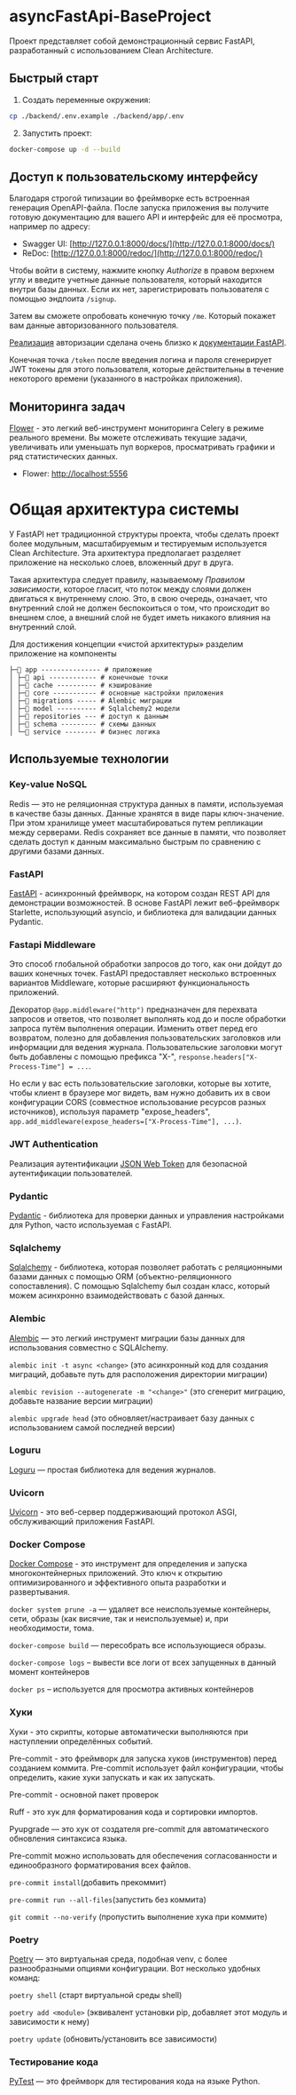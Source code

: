 # asyncFastApi-BaseProject

Проект представляет собой демонстрационный сервис FastAPI, разработанный с использованием Clean Architecture.

## Быстрый старт

1. Создать переменные окружения:

```bash
cp ./backend/.env.example ./backend/app/.env
```

2. Запустить проект:

```bash
docker-compose up -d --build
```

## Доступ к пользовательскому интерфейсу

Благодаря строгой типизации во фреймворке есть встроенная генерация OpenAPI-файла.
После запуска приложения вы получите готовую документацию для вашего API и интерфейс для её просмотра, например по адресу:

- Swagger UI: [http://127.0.0.1:8000/docs/](http://127.0.0.1:8000/docs/)
- ReDoc: [http://127.0.0.1:8000/redoc/](http://127.0.0.1:8000/redoc/)

Чтобы войти в систему, нажмите кнопку _Authorize_ в правом верхнем углу и введите учетные данные пользователя, который находится внутри базы данных. Если их нет, зарегистрировать пользователя с помощью эндпоита `/signup`.

Затем вы сможете опробовать конечную точку `/me`. Который покажет вам данные авторизованного пользователя.

[Реализация](./docs/backend/authentication.md) авторизации сделана очень близко к [документации FastAPI](https://fastapi.tiangolo.com/tutorial/security/).

Конечная точка `/token` после введения логина и пароля сгенерирует JWT токены для этого пользователя, которые действительны в течение некоторого времени (указанного в настройках приложения).

## Мониторинга задач

[Flower](https://flower.readthedocs.io/en/latest/) - это легкий веб-инструмент мониторинга Celery в режиме реального времени. Вы можете отслеживать текущие задачи, увеличивать или уменьшать пул воркеров, просматривать графики и ряд статистических данных.

- Flower: [http://localhost:5556](http://localhost:5556)

# Общая архитектура системы

У FastAPI нет традиционной структуры проекта, чтобы сделать проект более модульным, масштабируемым и тестируемым используется Clean Architecture. Эта архитектура предполагает разделяет приложение на несколько слоев, вложенный друг в друга.

Такая архитектура следует правилу, называемому <i>Правилом зависимости</i>, которое гласит, что поток между слоями должен двигаться к внутреннему слою. Это, в свою очередь, означает, что внутренний слой не должен беспокоиться о том, что происходит во внешнем слое, а внешний слой не будет иметь никакого влияния на внутренний слой.

Для достижения концепции «чистой архитектуры» разделим приложение на компоненты

```
├─📁 app --------------- # приложение
│ ├─📁 api ------------ # конечноые точки
│ ├─📁 cache ---------- # кэширование
│ ├─📁 core ----------- # основные настройки приложения
│ ├─📁 migrations ----- # Alembic миграции
│ ├─📁 model ---------- # Sqlalchemy2 модели
│ ├─📁 repositories --- # доступ к данным
│ ├─📁 schema --------- # схемы данных
│ └─📁 service -------- # бизнес логика
```

## Используемые технологии

### Key-value NoSQL

Redis — это не реляционная структура данных в памяти, используемая в качестве базы данных. Данные хранятся в виде пары ключ-значение. При этом хранилище умеет масштабироваться путем репликации между серверами. Redis сохраняет все данные в памяти, что позволяет сделать доступ к данным максимально быстрым по сравнению с другими базами данных.

### FastAPI

[FastAPI](https://fastapi.tiangolo.com/) - асинхронный фреймворк, на котором создан REST API для демонстрации возможностей. В основе FastAPI лежит веб-фреймворк Starlette, использующий asyncio, и библиотека для валидации данных Pydantic.

### Fastapi Middleware

Это способ глобальной обработки запросов до того, как они дойдут до ваших конечных точек. FastAPI предоставляет несколько встроенных вариантов Middleware, которые расширяют функциональность приложений.

Декоратор `@app.middleware("http")` предназначен для перехвата запросов и ответов, что позволяет выполнять код до и после обработки запроса путём выполнения операции. Изменить ответ перед его возвратом, полезно для добавления пользовательских заголовков или информации для ведения журнала. Пользовательские заголовки могут быть добавлены с помощью префикса "X-", `response.headers["X-Process-Time"] = ...`.

Но если у вас есть пользовательские заголовки, которые вы хотите, чтобы клиент в браузере мог видеть, вам нужно добавить их в свои конфигурации CORS (совместное использование ресурсов разных источников), используя параметр "expose_headers", `app.add_middleware(expose_headers=["X-Process-Time"], ...)`.

### JWT Authentication

Реализация аутентификации [JSON Web Token](https://jwt.io/introduction) для безопасной аутентификации пользователей.

### Pydantic

[Pydantic](https://docs.pydantic.dev/latest/) - библиотека для проверки данных и управления настройками для Python, часто используемая с FastAPI.

### Sqlalchemy

[Sqlalchemy](https://docs.sqlalchemy.org/) - библиотека, которая позволяет работать с реляционными базами данных с помощью ORM (объектно-реляционного сопоставления).
С помощью Sqlalchemy был создан класс, который можем асинхронно взаимодействовать с базой данных.

### Alembic

[Alembic](https://alembic.sqlalchemy.org/en/latest/) — это легкий инструмент миграции базы данных для использования совместно с SQLAlchemy.

`alembic init -t async <change>` (это асинхронный код для создания миграций, добавьте путь для расположения директории миграции)

`alembic revision --autogenerate -m "<change>"` (это сгенерит миграцию, добавьте название версии миграции)

`alembic upgrade head` (это обновляет/настраивает базу данных с использованием самой последней версии)

### Loguru

[Loguru](https://loguru.readthedocs.io/en/stable/) — простая библиотека для ведения журналов.

### Uvicorn

[Uvicorn](https://www.uvicorn.org/) - это веб-сервер поддерживающий протокол ASGI, обслуживающий приложения FastAPI.

### Docker Compose

[Docker Compose](https://docs.docker.com/compose/) - это инструмент для определения и запуска многоконтейнерных приложений. Это ключ к открытию оптимизированного и эффективного опыта разработки и развертывания.

`docker system prune -a` — удаляет все неиспользуемые контейнеры, сети, образы (как висячие, так и неиспользуемые) и, при необходимости, тома.

`docker-compose build` — пересобрать все использующиеся образы.

`docker-compose logs` – вывести все логи от всех запущенных в данный момент контейнеров

`docker ps` – используется для просмотра активных контейнеров

### Хуки

Хуки - это скрипты, которые автоматически выполняются при наступлении определённых событий.

Pre-commit - это фреймворк для запуска хуков (инструментов) перед созданием коммита. Pre-commit использует файл конфигурации, чтобы определить, какие хуки запускать и как их запускать.

Pre-commit - основной пакет проверок

Ruff - это хук для форматирования кода и сортировки импортов.

Pyupgrade — это хук от создателя pre-commit для автоматического обновления синтаксиса языка.

Pre-commit можно использовать для обеспечения согласованности и единообразного форматирования всех файлов.

`pre-commit install`(добавить прекоммит)

`pre-commit run --all-files`(запустить без коммита)

`git commit --no-verify` (пропустить выполнение хука при коммите)

### Poetry

[Poetry](https://python-poetry.org/) — это виртуальная среда, подобная venv, с более разнообразными опциями конфигурации.
Вот несколько удобных команд:

`poetry shell` (старт виртуальной среды shell)

`poetry add <module>` (эквивалент установки pip, добавляет этот модуль и зависимости к нему)

`poetry update` (обновить/установить все зависимости)

### Тестирование кода

[PyTest](https://docs.pytest.org/en/) — это фреймворк для тестирования кода на языке Python.
